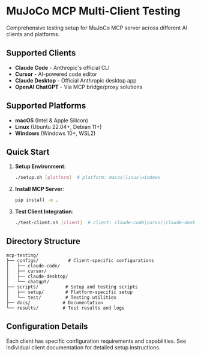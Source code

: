 # MuJoCo MCP Multi-Client Testing

Comprehensive testing setup for MuJoCo MCP server across different AI clients and platforms.

## Supported Clients

- **Claude Code** - Anthropic's official CLI
- **Cursor** - AI-powered code editor  
- **Claude Desktop** - Official Anthropic desktop app
- **OpenAI ChatGPT** - Via MCP bridge/proxy solutions

## Supported Platforms

- **macOS** (Intel & Apple Silicon)
- **Linux** (Ubuntu 22.04+, Debian 11+)
- **Windows** (Windows 10+, WSL2)

## Quick Start

1. **Setup Environment**:
   ```bash
   ./setup.sh [platform]  # platform: macos|linux|windows
   ```

2. **Install MCP Server**:
   ```bash
   pip install -e .
   ```

3. **Test Client Integration**:
   ```bash
   ./test-client.sh [client]  # client: claude-code|cursor|claude-desktop|chatgpt
   ```

## Directory Structure

```
mcp-testing/
├── configs/           # Client-specific configurations
│   ├── claude-code/
│   ├── cursor/
│   ├── claude-desktop/
│   └── chatgpt/
├── scripts/          # Setup and testing scripts
│   ├── setup/        # Platform-specific setup
│   └── test/         # Testing utilities
├── docs/            # Documentation
└── results/         # Test results and logs
```

## Configuration Details

Each client has specific configuration requirements and capabilities. See individual client documentation for detailed setup instructions.